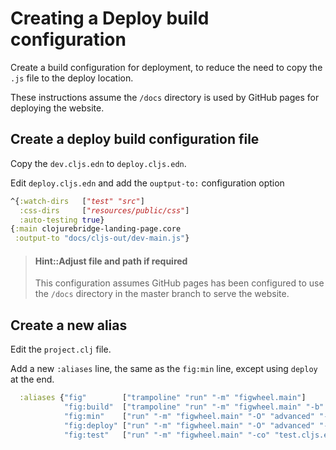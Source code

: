 # Creating a Deploy build configuration

Create a build configuration for deployment, to reduce the need to copy the `.js` file to the deploy location.

These instructions assume the `/docs` directory is used by GitHub pages for deploying the website.

## Create a deploy build configuration file

Copy the `dev.cljs.edn` to `deploy.cljs.edn`.

Edit `deploy.cljs.edn` and add the `ouptput-to:` configuration option

```clojure
^{:watch-dirs   ["test" "src"]
  :css-dirs     ["resources/public/css"]
  :auto-testing true}
{:main clojurebridge-landing-page.core
 :output-to "docs/cljs-out/dev-main.js"}
```

> #### Hint::Adjust file and path if required
> This configuration assumes GitHub pages has been configured to use the `/docs` directory in the master branch to serve the website.


## Create a new alias

Edit the `project.clj` file.

Add a new `:aliases` line, the same as the `fig:min` line, except using `deploy` at the end.

```clojure
  :aliases {"fig"        ["trampoline" "run" "-m" "figwheel.main"]
            "fig:build"  ["trampoline" "run" "-m" "figwheel.main" "-b" "dev" "-r"]
            "fig:min"    ["run" "-m" "figwheel.main" "-O" "advanced" "-bo" "dev"]
            "fig:deploy" ["run" "-m" "figwheel.main" "-O" "advanced" "-bo" "deploy"]
            "fig:test"   ["run" "-m" "figwheel.main" "-co" "test.cljs.edn" "-m" juxt-edge.test-runner]}
```
